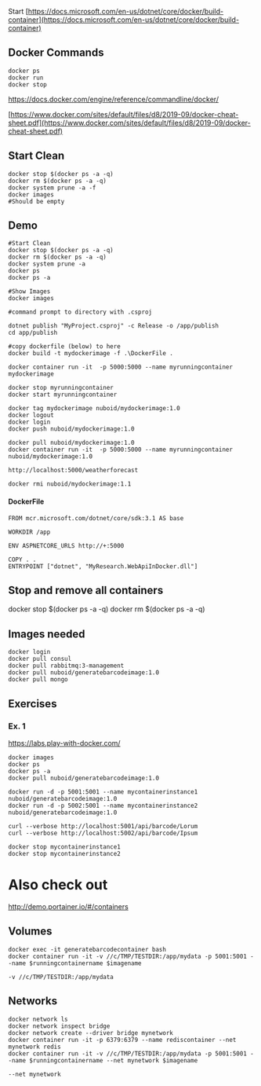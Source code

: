 Start
[https://docs.microsoft.com/en-us/dotnet/core/docker/build-container](https://docs.microsoft.com/en-us/dotnet/core/docker/build-container)

## Docker Commands

    docker ps
    docker run
    docker stop

https://docs.docker.com/engine/reference/commandline/docker/

[https://www.docker.com/sites/default/files/d8/2019-09/docker-cheat-sheet.pdf](https://www.docker.com/sites/default/files/d8/2019-09/docker-cheat-sheet.pdf)

## Start Clean

	docker stop $(docker ps -a -q)
	docker rm $(docker ps -a -q)
	docker system prune -a -f
	docker images
	#Should be empty
	
## Demo

	#Start Clean		
	docker stop $(docker ps -a -q)
	docker rm $(docker ps -a -q)
	docker system prune -a
	docker ps
	docker ps -a
	
	#Show Images
	docker images

	#command prompt to directory with .csproj
	
	dotnet publish "MyProject.csproj" -c Release -o /app/publish
	cd app/publish
	
	#copy dockerfile (below) to here	
	docker build -t mydockerimage -f .\DockerFile .

	docker container run -it  -p 5000:5000 --name myrunningcontainer mydockerimage

	docker stop myrunningcontainer 
	docker start myrunningcontainer 
		
	docker tag mydockerimage nuboid/mydockerimage:1.0
	docker logout
	docker login
	docker push nuboid/mydockerimage:1.0

	docker pull nuboid/mydockerimage:1.0
	docker container run -it  -p 5000:5000 --name myrunningcontainer nuboid/mydockerimage:1.0

    http://localhost:5000/weatherforecast
    
    docker rmi nuboid/mydockerimage:1.1

#### DockerFile
    FROM mcr.microsoft.com/dotnet/core/sdk:3.1 AS base

    WORKDIR /app

    ENV ASPNETCORE_URLS http://+:5000

    COPY . .
    ENTRYPOINT ["dotnet", "MyResearch.WebApiInDocker.dll"]

## Stop and remove all containers

   docker stop $(docker ps -a -q)
	docker rm $(docker ps -a -q)
## Images needed

	docker login
	docker pull consul
	docker pull rabbitmq:3-management
	docker pull nuboid/generatebarcodeimage:1.0
	docker pull mongo
	
## Exercises
### Ex. 1

https://labs.play-with-docker.com/

	docker images
	docker ps
	docker ps -a
	docker pull nuboid/generatebarcodeimage:1.0

	docker run -d -p 5001:5001 --name mycontainerinstance1 nuboid/generatebarcodeimage:1.0
	docker run -d -p 5002:5001 --name mycontainerinstance2 nuboid/generatebarcodeimage:1.0

	curl --verbose http://localhost:5001/api/barcode/Lorum
	curl --verbose http://localhost:5002/api/barcode/Ipsum

	docker stop mycontainerinstance1
	docker stop mycontainerinstance2

# Also check out
http://demo.portainer.io/#/containers

## Volumes

    docker exec -it generatebarcodecontainer bash
	docker container run -it -v //c/TMP/TESTDIR:/app/mydata -p 5001:5001 --name $runningcontainername $imagename

    -v //c/TMP/TESTDIR:/app/mydata

## Networks

    docker network ls
    docker network inspect bridge
    docker network create --driver bridge mynetwork
    docker container run -it -p 6379:6379 --name rediscontainer --net mynetwork redis
    docker container run -it -v //c/TMP/TESTDIR:/app/mydata -p 5001:5001 --name $runningcontainername --net mynetwork $imagename
   
	--net mynetwork
    
<!--stackedit_data:
eyJoaXN0b3J5IjpbLTIwNDc5NzgzNzAsLTE0MTk2OTY4NTddfQ
==
-->